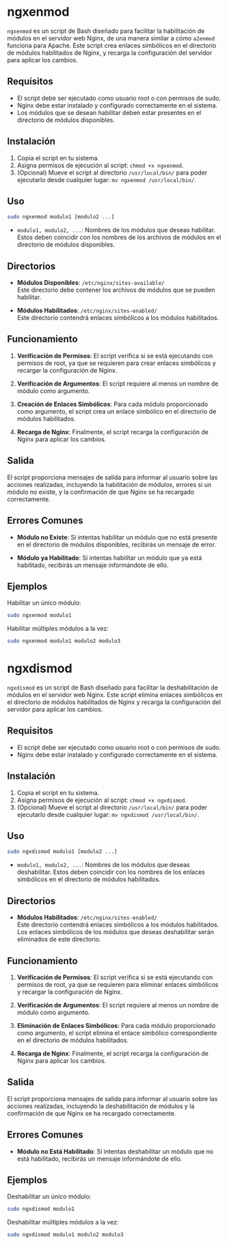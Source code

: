 
# ngxenmod

 `ngxenmod` es un script de Bash diseñado para facilitar la habilitación de módulos en el servidor web Nginx, de una manera similar a cómo `a2enmod` funciona para Apache. Este script crea enlaces simbólicos en el directorio de módulos habilitados de Nginx, y recarga la configuración del servidor para aplicar los cambios.

 ## Requisitos

 - El script debe ser ejecutado como usuario root o con permisos de sudo.
 - Nginx debe estar instalado y configurado correctamente en el sistema.
 - Los módulos que se desean habilitar deben estar presentes en el directorio de módulos disponibles.

 ## Instalación

 1. Copia el script en tu sistema.
 2. Asigna permisos de ejecución al script: `chmod +x ngxenmod`.
 3. (Opcional) Mueve el script al directorio `/usr/local/bin/` para poder ejecutarlo desde cualquier lugar: `mv ngxenmod /usr/local/bin/`.

 ## Uso

 ```bash
 sudo ngxenmod modulo1 [modulo2 ...]
 ```

 - `modulo1, modulo2, ...`: Nombres de los módulos que deseas habilitar. Estos deben coincidir con los nombres de los archivos de módulos en el directorio de módulos disponibles.

 ## Directorios

 - **Módulos Disponibles**: `/etc/nginx/sites-available/`  
   Este directorio debe contener los archivos de módulos que se pueden habilitar.

 - **Módulos Habilitados**: `/etc/nginx/sites-enabled/`  
   Este directorio contendrá enlaces simbólicos a los módulos habilitados.

 ## Funcionamiento

 1. **Verificación de Permisos**: El script verifica si se está ejecutando con permisos de root, ya que se requieren para crear enlaces simbólicos y recargar la configuración de Nginx.

 2. **Verificación de Argumentos**: El script requiere al menos un nombre de módulo como argumento.

 3. **Creación de Enlaces Simbólicos**: Para cada módulo proporcionado como argumento, el script crea un enlace simbólico en el directorio de módulos habilitados.

 4. **Recarga de Nginx**: Finalmente, el script recarga la configuración de Nginx para aplicar los cambios.

 ## Salida

 El script proporciona mensajes de salida para informar al usuario sobre las acciones realizadas, incluyendo la habilitación de módulos, errores si un módulo no existe, y la confirmación de que Nginx se ha recargado correctamente.

 ## Errores Comunes

 - **Módulo no Existe**: Si intentas habilitar un módulo que no está presente en el directorio de módulos disponibles, recibirás un mensaje de error.

 - **Módulo ya Habilitado**: Si intentas habilitar un módulo que ya está habilitado, recibirás un mensaje informándote de ello.

 ## Ejemplos

 Habilitar un único módulo:

 ```bash
 sudo ngxenmod modulo1
 ```

 Habilitar múltiples módulos a la vez:

 ```bash
 sudo ngxenmod modulo1 modulo2 modulo3
 ```



# ngxdismod

`ngxdismod` es un script de Bash diseñado para facilitar la deshabilitación de módulos en el servidor web Nginx. Este script elimina enlaces simbólicos en el directorio de módulos habilitados de Nginx y recarga la configuración del servidor para aplicar los cambios.

## Requisitos

- El script debe ser ejecutado como usuario root o con permisos de sudo.
- Nginx debe estar instalado y configurado correctamente en el sistema.

## Instalación

1. Copia el script en tu sistema.
2. Asigna permisos de ejecución al script: `chmod +x ngxdismod`.
3. (Opcional) Mueve el script al directorio `/usr/local/bin/` para poder ejecutarlo desde cualquier lugar: `mv ngxdismod /usr/local/bin/`.

## Uso

```bash
sudo ngxdismod modulo1 [modulo2 ...]
```

- `modulo1, modulo2, ...`: Nombres de los módulos que deseas deshabilitar. Estos deben coincidir con los nombres de los enlaces simbólicos en el directorio de módulos habilitados.

## Directorios

- **Módulos Habilitados**: `/etc/nginx/sites-enabled/`  
  Este directorio contendrá enlaces simbólicos a los módulos habilitados. Los enlaces simbólicos de los módulos que deseas deshabilitar serán eliminados de este directorio.

## Funcionamiento

1. **Verificación de Permisos**: El script verifica si se está ejecutando con permisos de root, ya que se requieren para eliminar enlaces simbólicos y recargar la configuración de Nginx.

2. **Verificación de Argumentos**: El script requiere al menos un nombre de módulo como argumento.

3. **Eliminación de Enlaces Simbólicos**: Para cada módulo proporcionado como argumento, el script elimina el enlace simbólico correspondiente en el directorio de módulos habilitados.

4. **Recarga de Nginx**: Finalmente, el script recarga la configuración de Nginx para aplicar los cambios.

## Salida

El script proporciona mensajes de salida para informar al usuario sobre las acciones realizadas, incluyendo la deshabilitación de módulos y la confirmación de que Nginx se ha recargado correctamente.

## Errores Comunes

- **Módulo no Está Habilitado**: Si intentas deshabilitar un módulo que no está habilitado, recibirás un mensaje informándote de ello.

## Ejemplos

Deshabilitar un único módulo:

```bash
sudo ngxdismod modulo1
```

Deshabilitar múltiples módulos a la vez:

```bash
sudo ngxdismod modulo1 modulo2 modulo3
```
